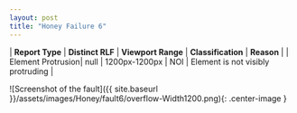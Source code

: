```yaml
---
layout: post
title: "Honey Failure 6"
---
```

| **Report Type** | **Distinct RLF** | **Viewport Range** | **Classification** | **Reason** |
| Element Protrusion| null | 1200px-1200px | NOI | Element is not visibly protruding | 

![Screenshot of the fault]({{ site.baseurl }}/assets/images/Honey/fault6/overflow-Width1200.png){: .center-image }